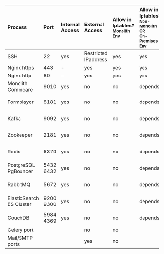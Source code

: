 |Process|Port|Internal<br>Access|External<br>Access|Allow in Iptables?<br><sub>Monolith Env</sub>|Allow in Iptables?<br><sub>Non-Monolith OR<br>On-Premises Env</sub>|Comments|
|:--|:--|:--|:--|:--|:--|:--|
|SSH|22|yes|Restricted<br>IPaddress|yes|yes||
|Nginx https| 443 |-|yes|yes|yes|           |
|Nginx http| 80 |-|yes|yes|yes||
|Monolith Commcare|9010|yes|no|no|depends |<sub>routed via nginx </sub>|
|Formplayer|8181|yes|no|no|depends|<sub>Accessible to private network</sub>|
|Kafka|9092|yes|no|no|depends|<sub>Accessible to private network</sub>|
|Zookeeper|2181|yes|no|no|depends|<sub>Accessible to private network</sub>|
|Redis|6379|yes|no|no|depends|<sub>Accessible to private network</sub>|
|PostgreSQL<br>PgBouncer|5432<br>6432|yes|no|no|depends|<sub>Accessible to private network</sub>|
|RabbitMQ   | 5672|  yes|  no |  no   |  depends |<sub>Accessible to private network</sub>|
|ElasticSearch <br> ES Cluster | 9200 <br> 9300 |  yes|  no |  no   |  depends |<sub>Accessible to private network</sub>|
|CouchDB    | 5984<br>4369  |  yes|  no |  no   |  depends |<sub>Accessible to private network</sub>|
|Celery port          |      |    |  no |  no   |          |           |
|Mail/SMTP ports      |           |    |  yes         |  no   |          |           |